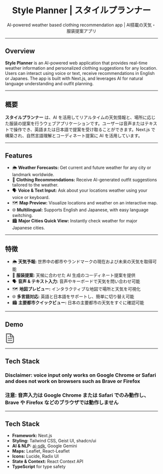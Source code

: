 <div align="center">
  <h1>Style Planner | スタイルプランナー</h1>
  <p>AI-powered weather based clothing recommendation app | AI搭載の天気・服装提案アプリ</p>
</div>

---

## Overview

**Style Planner** is an AI-powered web application that provides real-time weather information and personalized clothing suggestions for any location. Users can interact using voice or text, receive recommendations in English or Japanes. The app is built with Next.js, and leverages AI for natural language understanding and outfit planning.

---

## 概要

**スタイルプランナー** は、AI を活用してリアルタイムの天気情報と、場所に応じた服装の提案を行うウェブアプリケーションです。ユーザーは音声またはテキストで操作でき、英語または日本語で提案を受け取ることができます。Next.js で構築され、自然言語理解とコーディネート提案に AI を活用しています。

---

## Features

- 🌦️ **Weather Forecasts:** Get current and future weather for any city or landmark worldwide.
- 🧥 **Clothing Recommendations:** Receive AI-generated outfit suggestions tailored to the weather.
- 🗣️ **Voice & Text Input:** Ask about your locations weather using your voice or keyboard.
- 🗺️ **Map Preview:** Visualize locations and weather on an interactive map.
- 🌐 **Multilingual:** Supports English and Japanese, with easy language switching.
- 🏙️ **Major Cities Quick View:** Instantly check weather for major Japanese cities.

---

## 特徴

- 🌦️ **天気予報:** 世界中の都市やランドマークの現在および未来の天気を取得可能
- 🧥 **服装提案:** 天候に合わせた AI 生成のコーディネート提案を提供
- 🗣️ **音声 & テキスト入力:** 音声やキーボードで天気を問い合わせ可能
- 🗺️ **地図プレビュー:** インタラクティブな地図で場所と天気を可視化
- 🌐 **多言語対応:** 英語と日本語をサポートし、簡単に切り替え可能
- 🏙️ **主要都市クイックビュー:** 日本の主要都市の天気をすぐに確認可能

---

## Demo

![App Screenshot](public/file.svg)

---

## Tech Stack

### Disclaimer: voice input only works on Google Chrome or Safari and does not work on browsers such as Brave or Firefox

### 注意: 音声入力は Google Chrome または Safari でのみ動作し、Brave や Firefox などのブラウザでは動作しません

---

## Tech Stack

- **Framework:** Next.js
- **Styling:** Tailwind CSS, Geist UI, shadcn/ui
- **AI & NLP:** [ai-sdk](https://sdk.vercel.ai/), Google Gemini
- **Maps:** Leaflet, React-Leaflet
- **Icons:** Lucide, Radix UI
- **State & Context:** React Context API
- **TypeScript** for type safety
